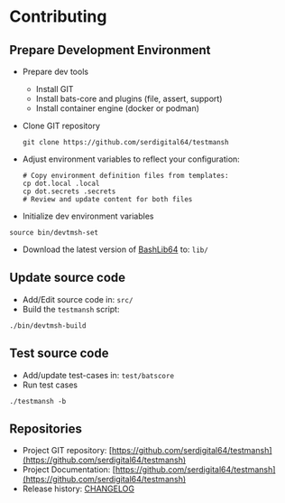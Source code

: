 # Contributing

## Prepare Development Environment

- Prepare dev tools
  - Install GIT
  - Install bats-core and plugins (file, assert, support)
  - Install container engine (docker or podman)
- Clone GIT repository

  ```shell
  git clone https://github.com/serdigital64/testmansh
  ```

- Adjust environment variables to reflect your configuration:

  ```shell
  # Copy environment definition files from templates:
  cp dot.local .local
  cp dot.secrets .secrets
  # Review and update content for both files
  ```

- Initialize dev environment variables

```shell
source bin/devtmsh-set
```

- Download the latest version of [BashLib64](https://github.com/serdigital64/bashlib64) to: `lib/`

## Update source code

- Add/Edit source code in: `src/`
- Build the `testmansh` script:

```shell
./bin/devtmsh-build
```

## Test source code

- Add/update test-cases in: `test/batscore`
- Run test cases

```test
./testmansh -b
```

## Repositories

- Project GIT repository: [https://github.com/serdigital64/testmansh](https://github.com/serdigital64/testmansh)
- Project Documentation: [https://github.com/serdigital64/testmansh](https://github.com/serdigital64/testmansh)
- Release history: [CHANGELOG](CHANGELOG.md)
